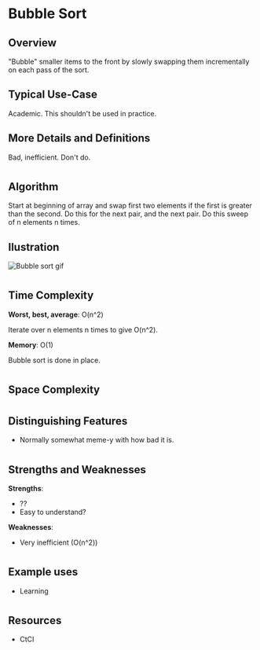 # Bubble Sort
## Overview

"Bubble" smaller items to the front by slowly swapping them incrementally on each pass of the sort.

## Typical Use-Case

Academic. This shouldn't be used in practice.

## More Details and Definitions

Bad, inefficient. Don't do.

#
## Algorithm
Start at beginning of array and swap first two elements if the first is greater than the second. Do this for the next pair, and the next pair. Do this sweep of n elements n times.

## Ilustration

![Bubble sort gif](https://upload.wikimedia.org/wikipedia/commons/c/c8/Bubble-sort-example-300px.gif)

#
## Time Complexity
**Worst, best, average**: O(n^2)

Iterate over n elements n times to give O(n^2).

**Memory**: O(1)

Bubble sort is done in place.

#
## Space Complexity

#
## Distinguishing Features
- Normally somewhat meme-y with how bad it is.

#
## Strengths and Weaknesses

**Strengths**:
- ??
- Easy to understand?

**Weaknesses**:
- Very inefficient (O(n^2))

#
## Example uses
- Learning 

#
## Resources
- CtCI

#